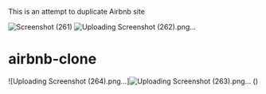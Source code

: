 This is an attempt to duplicate Airbnb site

![Screenshot (261)](https://github.com/akr-009/airbnb-clone/assets/76957275/5483ff27-9a71-4820-a2bf-ac13fd4859e9)
![Uploading Screenshot (262).png…]()
# airbnb-clone

![Uploading Screenshot (264).png…]![Uploading Screenshot (263).png…]()
()

